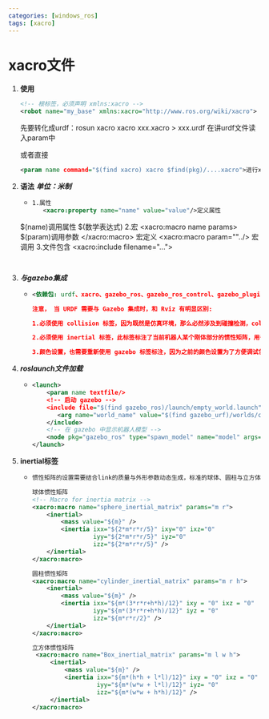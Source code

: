 ```yaml
---
categories: [windows_ros]
tags: [xacro]
---
```

# xacro文件

1. **使用**
   
   ```xml
   <!-- 根标签，必须声明 xmlns:xacro -->
   <robot name="my_base" xmlns:xacro="http://www.ros.org/wiki/xacro">
   ```
   
   先要转化成urdf：rosun xacro xacro xxx.xacro > xxx.urdf 在讲urdf文件读入param中
   
   或者直接
   
   ```xml
   <param name command="$(find xacro) xacro $find(pkg)/....xacro">进行xacro文件加载
   ```
   
2. **语法**    ***单位：米制***

   - ```xml
     1.属性
     	<xacro:property name="name" value="value"/>定义属性
   	$(name)调用属性
     	$(数学表达式)
     2.宏
     	<xacro:macro name params>
     		$(param)调用参数
     	</xacro:macro>      宏定义
     	<xacro:macro param=""../>   宏调用
     3.文件包含
     	<xacro:include filename="...">
     ```
     

3. ***与gazebo集成***

   - ```xml
     <依赖包: urdf、xacro、gazebo_ros、gazebo_ros_control、gazebo_plugins/>
     
     注意， 当 URDF 需要与 Gazebo 集成时，和 Rviz 有明显区别:
     
     1.必须使用 collision 标签，因为既然是仿真环境，那么必然涉及到碰撞检测，collision 提供碰撞检测的依据。
     
     2.必须使用 inertial 标签，此标签标注了当前机器人某个刚体部分的惯性矩阵，用于一些力学相关的仿真计算。
     
     3.颜色设置，也需要重新使用 gazebo 标签标注，因为之前的颜色设置为了方便调试包含透明度，仿真环境下没有此选项。
     ```


4. ***roslaunch文件加载***

   - ```xml
     <launch>
         <param name textfile/>
         <!-- 启动 gazebo -->
         <include file="$(find gazebo_ros)/launch/empty_world.launch" >
         	<arg name="world_name" value="$(find gazebo_urf)/worlds/csis.xml" />
         </include>
         <!-- 在 gazebo 中显示机器人模型 -->
         <node pkg="gazebo_ros" type="spawn_model" name="model" args="-urdf -model mycar -param name"  />
     </launch>
     ```

5. **inertial标签**

   - ```xml
     惯性矩阵的设置需要结合link的质量与外形参数动态生成，标准的球体、圆柱与立方体的惯性矩阵公式如下(已经封装为 xacro 实现):
     
     球体惯性矩阵
     <!-- Macro for inertia matrix -->
     <xacro:macro name="sphere_inertial_matrix" params="m r">
         <inertial>
             <mass value="${m}" />
             <inertia ixx="${2*m*r*r/5}" ixy="0" ixz="0"
                      iyy="${2*m*r*r/5}" iyz="0" 
                      izz="${2*m*r*r/5}" />
         </inertial>
     </xacro:macro>
     
     圆柱惯性矩阵
     <xacro:macro name="cylinder_inertial_matrix" params="m r h">
         <inertial>
             <mass value="${m}" />
             <inertia ixx="${m*(3*r*r+h*h)/12}" ixy = "0" ixz = "0"
                      iyy="${m*(3*r*r+h*h)/12}" iyz = "0"
                      izz="${m*r*r/2}" /> 
         </inertial>
     </xacro:macro>
     
     立方体惯性矩阵
      <xacro:macro name="Box_inertial_matrix" params="m l w h">
          <inertial>
              <mass value="${m}" />
              <inertia ixx="${m*(h*h + l*l)/12}" ixy = "0" ixz = "0"
                       iyy="${m*(w*w + l*l)/12}" iyz= "0"
                       izz="${m*(w*w + h*h)/12}" />
          </inertial>
     </xacro:macro>
     ```
     


